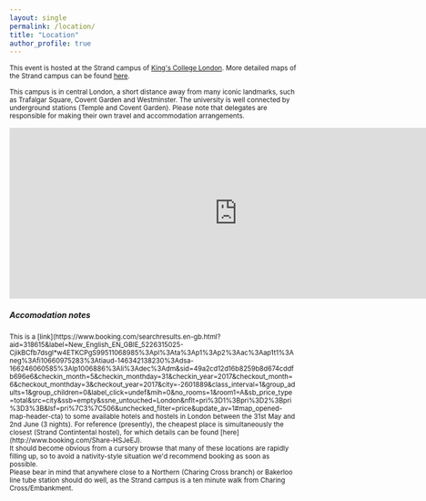 ```yaml
---
layout: single
permalink: /location/
title: "Location"
author_profile: true
---
```


<sub> This event is hosted at the Strand campus of [King's College London](http://www.kcl.ac.uk/index.aspx). More detailed maps of the Strand campus can be found [here](http://www.kcl.ac.uk/study/campus/strand.aspx). <br /> <br />   This campus is in central London, a short distance away from many iconic landmarks, such as Trafalgar Square, Covent Garden and Westminster. The university is well connected by underground stations (Temple and Covent Garden). Please note that delegates are responsible for making their own travel and accommodation arrangements. </sub>
<iframe src="https://www.google.com/maps/embed?pb=!1m18!1m12!1m3!1d4966.348649476292!2d-0.11610223631648298!3d51.5100177330077!2m3!1f0!2f0!3f0!3m2!1i1024!2i768!4f13.1!3m3!1m2!1s0x0%3A0xb0643efb7ed0928d!2sKing&#39;s+College+London!5e0!3m2!1sen!2suk!4v1490125021549" width="800" height="300" frameborder="0" style="border:0" allowfullscreen></iframe>



<h5>Accomodation notes</h5>
<sub> This is a [link](https://www.booking.com/searchresults.en-gb.html?aid=318615&label=New_English_EN_GBIE_5226315025-CjikBCfb7dsgl*w4ETKCPgS99511068985%3Apl%3Ata%3Ap1%3Ap2%3Aac%3Aap1t1%3Aneg%3Afi10660975283%3Atiaud-146342138230%3Adsa-166246060585%3Alp1006886%3Ali%3Adec%3Adm&sid=49a2cd12d16b8259b8d674cddfb696e6&checkin_month=5&checkin_monthday=31&checkin_year=2017&checkout_month=6&checkout_monthday=3&checkout_year=2017&city=-2601889&class_interval=1&group_adults=1&group_children=0&label_click=undef&mih=0&no_rooms=1&room1=A&sb_price_type=total&src=city&ssb=empty&ssne_untouched=London&nflt=pri%3D1%3Bpri%3D2%3Bpri%3D3%3B&lsf=pri%7C3%7C506&unchecked_filter=price&update_av=1#map_opened-map-header-cta) to some available hotels and hostels in London between the 31st May and 2nd June (3 nights). For reference (presently), the cheapest place is simultaneously the closest (Strand Contintental hostel), for which details can be found [here](http://www.booking.com/Share-HSJeEJ). </sub> <br />
<sub>It should become obvious from a cursory browse that many of these locations are rapidly filling up, so to avoid a nativity-style situation we'd recommend booking as soon as possible.</sub> <br /> <sub>Please bear in mind that anywhere close to a Northern (Charing Cross branch) or Bakerloo line tube station should do well, as the Strand campus is a ten minute walk from Charing Cross/Embankment. </sub>

